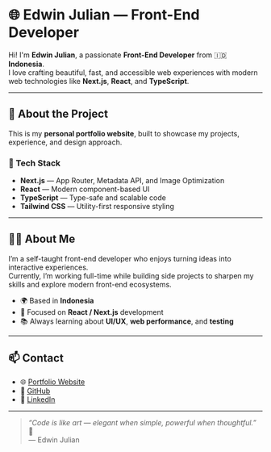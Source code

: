 # 🌐 Edwin Julian — Front-End Developer

Hi! I'm **Edwin Julian**, a passionate **Front-End Developer** from 🇮🇩 **Indonesia**.  
I love crafting beautiful, fast, and accessible web experiences with modern web technologies like **Next.js**, **React**, and **TypeScript**.

---

## 🚀 About the Project

This is my **personal portfolio website**, built to showcase my projects, experience, and design approach.  

### 🧰 Tech Stack
- **Next.js** — App Router, Metadata API, and Image Optimization  
- **React** — Modern component-based UI  
- **TypeScript** — Type-safe and scalable code  
- **Tailwind CSS** — Utility-first responsive styling  

---

## 🧑‍💻 About Me

I’m a self-taught front-end developer who enjoys turning ideas into interactive experiences.  
Currently, I’m working full-time while building side projects to sharpen my skills and explore modern front-end ecosystems.

- 🌍 Based in **Indonesia**  
- 💼 Focused on **React / Next.js** development  
- 📚 Always learning about **UI/UX**, **web performance**, and **testing**

---

## 📫 Contact

- 🌐 [Portfolio Website](https://edjulsin.vercel.com)  
- 🐙 [GitHub](https://github.com/edjulsin)
- 💼 [LinkedIn](https://linkedin.com/in/edjulsin)  

---

> _“Code is like art — elegant when simple, powerful when thoughtful.”_ 🎨  
> — Edwin Julian
